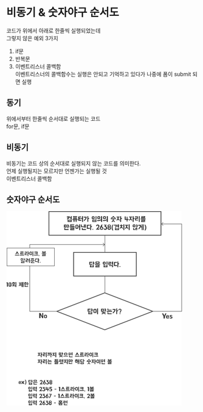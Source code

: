 # 비동기 & 숫자야구 순서도

코드가 위에서 아래로 한줄씩 실행되었는데  
그렇지 않은 예외  3가지  
1. if문  
2. 반복문  
3. 이벤트리스너 콜백함  
이벤트리스너의 콜백함수는 실행은 안되고 기억하고 있다가 나중에 폼이 submit 되면 실행

## 동기

위에서부터 한줄씩 순서대로 실행되는 코드  
for문, if문  


## 비동기

비동기는 코드 상의 순서대로 실행되지 않는 코드를 의미한다.  
언제 실행될지는 모르지만 언젠가는 실행될 것  
이벤트리스너 콜백함

## 숫자야구 순서도

![](../.gitbook/assets/image%20%2825%29.png)









